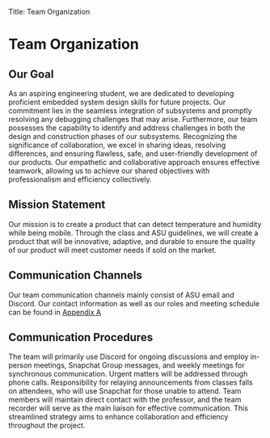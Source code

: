 
Title: Team Organization

# Team Organization

## Our Goal 

As an aspiring engineering student, we are dedicated to developing proficient embedded system design skills for future projects. Our commitment lies in the seamless integration of subsystems and promptly resolving any debugging challenges that may arise. Furthermore, our team possesses the capability to identify and address challenges in both the design and construction phases of our subsystems.
Recognizing the significance of collaboration, we excel in sharing ideas, resolving differences, and ensuring flawless, safe, and user-friendly development of our products. Our empathetic and collaborative approach ensures effective teamwork, allowing us to achieve our shared objectives with professionalism and efficiency collectively.

## Mission Statement 
Our mission is to create a product that can detect temperature and humidity while being mobile. Through the class and ASU guidelines, we will create a product that will be innovative, adaptive, and durable to ensure the quality of our product will meet customer needs if sold on the market.

## Communication Channels
Our team communication channels mainly consist of ASU email and Discord. Our contact information as well as our roles and meeting schedule can be found in [Appendix A](Appendix_A.md)

## Communication Procedures
The team will primarily use Discord for ongoing discussions and employ in-person meetings, Snapchat Group messages, and weekly meetings for synchronous communication. Urgent matters will be addressed through phone calls. Responsibility for relaying announcements from classes falls on attendees, who will use Snapchat for those unable to attend. Team members will maintain direct contact with the professor, and the team recorder will serve as the main liaison for effective communication. This streamlined strategy aims to enhance collaboration and efficiency throughout the project.
